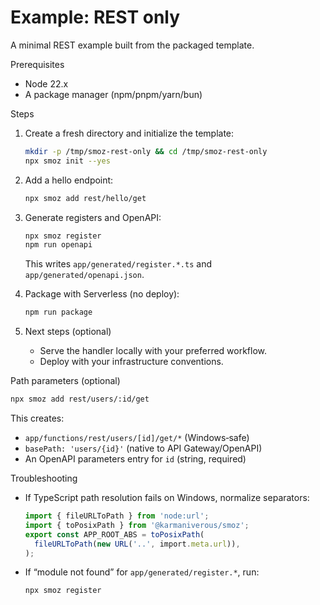 # Example: REST only

A minimal REST example built from the packaged template.

Prerequisites

- Node 22.x
- A package manager (npm/pnpm/yarn/bun)

Steps

1. Create a fresh directory and initialize the template:
   ```bash
   mkdir -p /tmp/smoz-rest-only && cd /tmp/smoz-rest-only
   npx smoz init --yes
   ```
2. Add a hello endpoint:
   ```bash
   npx smoz add rest/hello/get
   ```
3. Generate registers and OpenAPI:
   ```bash
   npx smoz register
   npm run openapi
   ```
   This writes `app/generated/register.*.ts` and `app/generated/openapi.json`.
4. Package with Serverless (no deploy):

   ```bash
   npm run package
   ```

5. Next steps (optional)
   - Serve the handler locally with your preferred workflow.
   - Deploy with your infrastructure conventions.

Path parameters (optional)

```bash
npx smoz add rest/users/:id/get
```

This creates:

- `app/functions/rest/users/[id]/get/*` (Windows‑safe)
- `basePath: 'users/{id}'` (native to API Gateway/OpenAPI)
- An OpenAPI parameters entry for `id` (string, required)

Troubleshooting

- If TypeScript path resolution fails on Windows, normalize separators:
  ```ts
  import { fileURLToPath } from 'node:url';
  import { toPosixPath } from '@karmaniverous/smoz';
  export const APP_ROOT_ABS = toPosixPath(
    fileURLToPath(new URL('..', import.meta.url)),
  );
  ```
- If “module not found” for `app/generated/register.*`, run:
  ```bash
  npx smoz register
  ```
